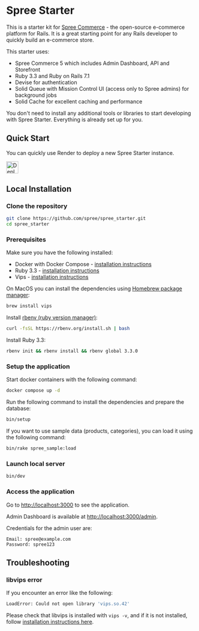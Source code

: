 # Spree Starter

This is a starter kit for [Spree Commerce](https://spreecommerce.org) - the open-source e-commerce platform for Rails. It is a great starting point for any Rails developer to quickly build an e-commerce store.

This starter uses:

* Spree Commerce 5 which includes Admin Dashboard, API and Storefront
* Ruby 3.3 and Ruby on Rails 7.1
* Devise for authentication
* Solid Queue with Mission Control UI (access only to Spree admins) for background jobs
* Solid Cache for excellent caching and performance

You don't need to install any additional tools or libraries to start developing with Spree Starter. Everything is already set up for you.

## Quick Start

You can quickly use Render to deploy a new Spree Starter instance.

<a href="https://render.com/deploy?repo=https://github.com/spree/spree_starter/tree/main">
  <img src="https://render.com/images/deploy-to-render-button.svg" alt="Deploy to Render" height=32>
</a>

## Local Installation

### Clone the repository

```bash
git clone https://github.com/spree/spree_starter.git
cd spree_starter
```

### Prerequisites

Make sure you have the following installed:
* Docker with Docker Compose - [installation instructions](https://docs.docker.com/get-docker/)
* Ruby 3.3 - [installation instructions](https://www.ruby-lang.org/en/documentation/installation/)
* Vips - [installation instructions](https://libvips.github.io/libvips/install.html)

On MacOS you can install the dependencies using [Homebrew package manager](https://brew.sh/):

```bash
brew install vips
```

Install [rbenv (ruby version manager)](https://github.com/rbenv/rbenv):

```bash
curl -fsSL https://rbenv.org/install.sh | bash
```

Install Ruby 3.3:

```bash
rbenv init && rbenv install && rbenv global 3.3.0
```

### Setup the application

Start docker containers with the following command:

```bash
docker compose up -d
```

Run the following command to install the dependencies and prepare the database:

```bash
bin/setup
```

If you want to use sample data (products, categories), you can load it using the following command:

```bash
bin/rake spree_sample:load
```

### Launch local server

```bash
bin/dev
```

### Access the application

Go to [http://localhost:3000](http://localhost:3000) to see the application.

Admin Dashboard is available at [http://localhost:3000/admin](http://localhost:3000/admin).

Credentials for the admin user are:

```
Email: spree@example.com
Password: spree123
```

## Troubleshooting

### libvips error

If you encounter an error like the following:

```bash
LoadError: Could not open library 'vips.so.42'
```

Please check that libvips is installed with `vips -v`, and if it is not installed, follow [installation instructions here](https://www.libvips.org/install.html).
